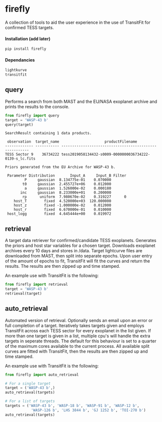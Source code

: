 # firefly

A collection of tools to aid the user experience in the use of
TransitFit for confirmed TESS targets.

#### Installation (add later)
```bash
pip install firefly
```

#### Dependancies
```python
lightkurve
transitfit
```

## query

Performs a search from both MAST and the EU/NASA exoplanet
archive and prints the results to the console.

```python
from firefly import query
target = 'WASP-43 b'
query(target)
```
```
SearchResult containing 1 data products.

 observation  target_name                     productFilename                    
------------- ----------- -------------------------------------------------------
TESS Sector 9    36734222 tess2019058134432-s0009-0000000036734222-0139-s_lc.fits

Priors generated from the EU Archive for WASP-43 b.

 Parameter Distribution       Input_A     Input_B Filter
         P     gaussian  8.134775e-01    0.070000       
        t0     gaussian  2.455727e+06    0.012000       
         a     gaussian  1.526000e-02    0.000180       
       inc     gaussian  8.233000e+01    0.200000       
        rp      uniform  7.980670e-02    0.319227      0
    host_T        fixed  4.520000e+03  120.000000       
    host_z        fixed -1.000000e-02    0.012000       
    host_r        fixed  6.670000e-01    0.010000       
 host_logg        fixed  4.645444e+00    0.019972       
 ```

## retrieval

A target data retriever for confirmed/candidate TESS exoplanets.
Generates the priors and host star variables for a chosen target.
Downloads exoplanet archives every 10 days and stores in /data.
Target lightcurve files are downloaded from MAST, then split into 
separate epochs. Upon user entry of the amount of epochs to fit,
TransitFit will fit the curves and return the results. The results
are then zipped up and time stamped.

An example use with TransitFit is the following:
```python
from firefly import retrieval
target = 'WASP-43 b'
retrieval(target)
```

## auto_retrieval

Automated version of retrieval. Optionally sends an email upon an error or 
full completion of a target. Iteratively takes targets given and employs 
TransitFit across each TESS sector for every exoplanet in the list given.
If more than one target is given in a list, multiple cpu's will handle the extra
targets in seperate threads. The default for this behaviour is set to a
quarter of the maximum cores available to the current process.
All available split curves are fitted with TransitFit, then the results
are then zipped up and time stamped.

An example use with TransitFit is the following:
```python
from firefly import auto_retrieval

# For a single target
target = ('WASP-43 b',)
auto_retrieval(targets)

# For a list of targets
targets = ('WASP-43 b', 'WASP-18 b', 'WASP-91 b', 'WASP-12 b',
            'WASP-126 b', 'LHS 3844 b', 'GJ 1252 b', 'TOI-270 b')
auto_retrieval(targets)
```
